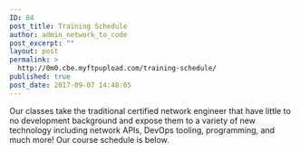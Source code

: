 ```yaml
---
ID: 84
post_title: Training Schedule
author: admin_network_to_code
post_excerpt: ""
layout: post
permalink: >
  http://0m0.cbe.myftpupload.com/training-schedule/
published: true
post_date: 2017-09-07 14:48:05
---
```

Our classes take the traditional certified network engineer that have little to no development background and expose them to a variety of new technology including network APIs, DevOps tooling, programming, and much more! Our course schedule is below.<!--more-->